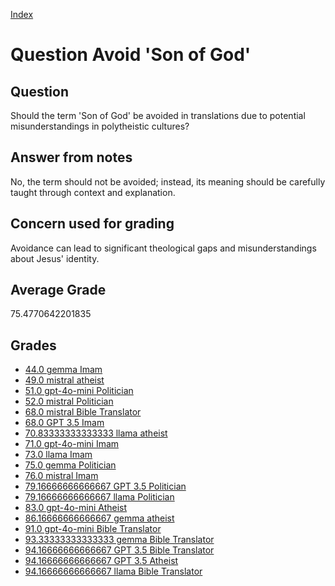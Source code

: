 
[Index](../../index.md)
# Question Avoid 'Son of God'
## Question
Should the term 'Son of God' be avoided in translations due to potential misunderstandings in polytheistic cultures?

## Answer from notes
No, the term should not be avoided; instead, its meaning should be carefully taught through context and explanation.

## Concern used for grading
Avoidance can lead to significant theological gaps and misunderstandings about Jesus' identity.

## Average Grade
75.4770642201835

## Grades
 * [44.0 gemma Imam](../answers/gemma_Imam/Avoid__Son_of_God_.md)
 * [49.0 mistral atheist](../answers/mistral_atheist/Avoid__Son_of_God_.md)
 * [51.0 gpt-4o-mini Politician](../answers/gpt-4o-mini_Politician/Avoid__Son_of_God_.md)
 * [52.0 mistral Politician](../answers/mistral_Politician/Avoid__Son_of_God_.md)
 * [68.0 mistral Bible Translator](../answers/mistral_Bible_Translator/Avoid__Son_of_God_.md)
 * [68.0 GPT 3.5 Imam](../answers/GPT_3.5_Imam/Avoid__Son_of_God_.md)
 * [70.83333333333333 llama atheist](../answers/llama_atheist/Avoid__Son_of_God_.md)
 * [71.0 gpt-4o-mini Imam](../answers/gpt-4o-mini_Imam/Avoid__Son_of_God_.md)
 * [73.0 llama Imam](../answers/llama_Imam/Avoid__Son_of_God_.md)
 * [75.0 gemma Politician](../answers/gemma_Politician/Avoid__Son_of_God_.md)
 * [76.0 mistral Imam](../answers/mistral_Imam/Avoid__Son_of_God_.md)
 * [79.16666666666667 GPT 3.5 Politician](../answers/GPT_3.5_Politician/Avoid__Son_of_God_.md)
 * [79.16666666666667 llama Politician](../answers/llama_Politician/Avoid__Son_of_God_.md)
 * [83.0 gpt-4o-mini Atheist](../answers/gpt-4o-mini_Atheist/Avoid__Son_of_God_.md)
 * [86.16666666666667 gemma atheist](../answers/gemma_atheist/Avoid__Son_of_God_.md)
 * [91.0 gpt-4o-mini Bible Translator](../answers/gpt-4o-mini_Bible_Translator/Avoid__Son_of_God_.md)
 * [93.33333333333333 gemma Bible Translator](../answers/gemma_Bible_Translator/Avoid__Son_of_God_.md)
 * [94.16666666666667 GPT 3.5 Bible Translator](../answers/GPT_3.5_Bible_Translator/Avoid__Son_of_God_.md)
 * [94.16666666666667 GPT 3.5 Atheist](../answers/GPT_3.5_Atheist/Avoid__Son_of_God_.md)
 * [94.16666666666667 llama Bible Translator](../answers/llama_Bible_Translator/Avoid__Son_of_God_.md)
